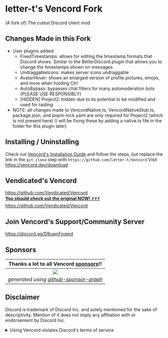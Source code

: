 # letter-t's Vencord Fork

(A fork of) The cutest Discord client mod

## Changes Made in this Fork

-   User plugins added:
    -   FixedTimestamps: allows for editing the timestamp formats that Discord shows. Similar to the BetterDiscord plugin that allows you to change the timestamps shown on messages.
    -   UndraggableIcons: makes server icons undraggable
    -   AvatarHover: shows an enlarged version of profile pictures, emojis, and more when holding Ctrl
    -   AutoBypass: bypasses chat filters for many automoderation bots (PLEASE USE RESPONSIBLY)
    -   \[HIDDEN\] Project2: hidden due to its potential to be modified and used for raiding
-   NOTE: all changes made to VencordNative.ts, VencordNativeStub.ts, package.json, and pnpm-lock.yaml are only required for Project2 (which is not present here) (I will be fixing these by adding a native.ts file in the folder for this plugin later)


## Installing / Uninstalling

Check out [Vencord's Installation Guide](https://github.com/Vendicated/Vencord/blob/main/docs/1_INSTALLING.md) and follow the steps, but replace the link in the `git clone` step with `https://github.com/letter-t/Vencord`
Visit https://vencord.dev/download


## Vendicated's Vencord

<https://github.com/Vendicated/Vencord>\
**[You should check out the original NOW! ⚡⚡⚡](https://github.com/Vendicated/Vencord)**\
<https://github.com/Vendicated/Vencord>


## Join Vencord's Support/Community Server

https://discord.gg/D9uwnFnqmd


## Sponsors

|     **Thanks a lot to all Vencord [sponsors](https://github.com/sponsors/Vendicated)!!**     |
| :------------------------------------------------------------------------------------------: |
|   [![](https://meow.vendicated.dev/sponsors.png)](https://github.com/sponsors/Vendicated)    |
| *generated using [github-sponsor-graph](https://github.com/Vendicated/github-sponsor-graph)* |


## Disclaimer

Discord is trademark of Discord Inc. and solely mentioned for the sake of descriptivity.
Mention of it does not imply any affiliation with or endorsement by Discord Inc.

<details>
<summary>Using Vencord violates Discord's terms of service</summary>

Client modifications are against Discord’s Terms of Service.

However, Discord is pretty indifferent about them and there are no known cases of users getting banned for using client mods! So you should generally be fine as long as you don’t use any plugins that implement abusive behaviour. But no worries, all inbuilt plugins are safe to use!

Regardless, if your account is very important to you and it getting disabled would be a disaster for you, you should probably not use any client mods (not exclusive to Vencord), just to be safe

Additionally, make sure not to post screenshots with Vencord in a server where you might get banned for it

</details>
